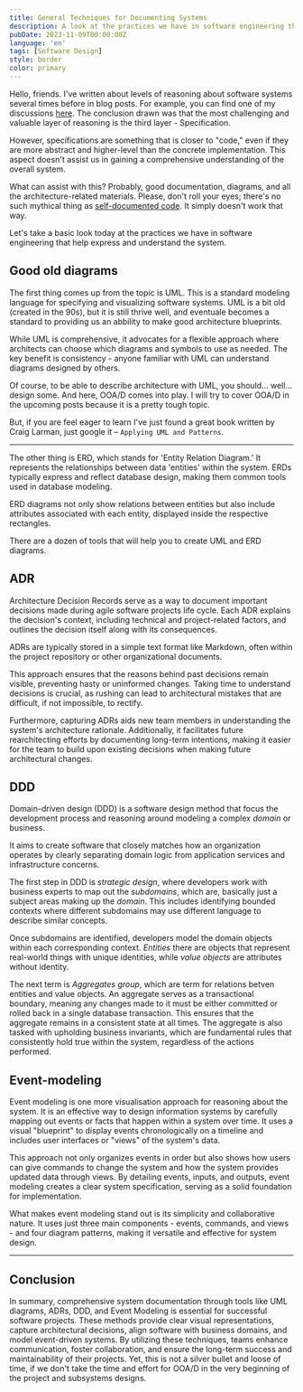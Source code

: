 ```yaml
---
title: General Techniques for Documenting Systems
description: A look at the practices we have in software engineering that help express and understand the system arch.
pubDate: 2023-11-09T00:00:00Z
language: 'en'
tags: [Software Design]
style: border
color: primary
---
```


Hello, friends. I've written about levels of reasoning about software systems several times before in blog posts. For example, you can find one of my discussions [here](/blog/Levels-of-reasoning-about-software). The conclusion drawn was that the most challenging and valuable layer of reasoning is the third layer - Specification.

However, specifications are something that is closer to "code," even if they are more abstract and higher-level than the concrete implementation. This aspect doesn't assist us in gaining a comprehensive understanding of the overall system.


What can assist with this? Probably, good documentation, diagrams, and all the architecture-related materials. Please, don't roll your eyes; there's no such mythical thing as [self-documented code](/blog/Bullshit-of-self-documenting-code). It simply doesn't work that way.

Let's take a basic look today at the practices we have in software engineering that help express and understand the system.

## Good old diagrams

The first thing comes up from the topic is UML. This is a standard modeling language for specifying and visualizing software systems. UML is a bit old (created in the 90s), but it is still thrive well, and eventuale becomes a standard to providing us an abbility to make good architecture blueprints.

While UML is comprehensive, it advocates for a flexible approach where architects can choose which diagrams and symbols to use as needed. The key benefit is consistency - anyone familiar with UML can understand diagrams designed by others.

Of course, to be able to describe architecture with UML, you should... well... design some. And here, OOA/D comes into play. I will try to cover OOA/D in the upcoming posts because it is a pretty tough topic.

But, if you are feel eager to learn I've just found a great book written by Craig Larman, just google it – `Applying UML and Patterns`.

---

The other thing is ERD, which stands for 'Entity Relation Diagram.' It represents the relationships between data 'entities' within the system. ERDs typically express and reflect database design, making them common tools used in database modeling.

ERD diagrams not only show relations between entities but also include attributes associated with each entity, displayed inside the respective rectangles.

There are a dozen of tools that will help you to create UML and ERD diagrams.

## ADR

Architecture Decision Records serve as a way to document important decisions made during agile software projects life cycle. Each ADR explains the decision's context, including technical and project-related factors, and outlines the decision itself along with its consequences.

ADRs are typically stored in a simple text format like Markdown, often within the project repository or other organizational documents.

This approach ensures that the reasons behind past decisions remain visible, preventing hasty or uninformed changes. Taking time to understand decisions is crucial, as rushing can lead to architectural mistakes that are difficult, if not impossible, to rectify.

Furthermore, capturing ADRs aids new team members in understanding the system's architecture rationale. Additionally, it facilitates future rearchitecting efforts by documenting long-term intentions, making it easier for the team to build upon existing decisions when making future architectural changes.

## DDD

Domain-driven design (DDD) is a software design method that focus the development process and reasoning around modeling a complex *domain* or business.

It aims to create software that closely matches how an organization operates by clearly separating domain logic from application services and infrastructure concerns.

The first step in DDD is *strategic design*, where developers work with business experts to map out the *subdomains*, which are, basically just a subject areas making up the *domain*. This includes identifying bounded contexts where different subdomains may use different language to describe similar concepts.

Once subdomains are identified, developers model the domain objects within each corresponding context. *Entities* there are objects that represent real-world things with unique identities, while *value objects* are attributes without identity.

The next term is *Aggregates group*, which are term for relations betven entities and value objects.
An aggregate serves as a transactional boundary, meaning any changes made to it must be either committed or rolled back in a single database transaction. This ensures that the aggregate remains in a consistent state at all times. The aggregate is also tasked with upholding business invariants, which are fundamental rules that consistently hold true within the system, regardless of the actions performed.

## Event-modeling

Event modeling is one more visualisation approach for reasoning about the system. It is an effective way to design information systems by carefully mapping out events or facts that happen within a system over time. It uses a visual "blueprint" to display events chronologically on a timeline and includes user interfaces or "views" of the system's data.

This approach not only organizes events in order but also shows how users can give commands to change the system and how the system provides updated data through views. By detailing events, inputs, and outputs, event modeling creates a clear system specification, serving as a solid foundation for implementation.

What makes event modeling stand out is its simplicity and collaborative nature. It uses just three main components - events, commands, and views - and four diagram patterns, making it versatile and effective for system design.

---

## Conclusion

In summary, comprehensive system documentation through tools like UML diagrams, ADRs, DDD, and Event Modeling is essential for successful software projects. These methods provide clear visual representations, capture architectural decisions, align software with business domains, and model event-driven systems. By utilizing these techniques, teams enhance communication, foster collaboration, and ensure the long-term success and maintainability of their projects. Yet, this is not a silver bullet and loose of time, if we don't take the time and effort for OOA/D in the very beginning of the project and subsystems designs.
